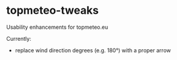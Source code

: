 # topmeteo-tweaks

Usability enhancements for topmeteo.eu

Currently:

- replace wind direction degrees (e.g. 180°) with a proper arrow
